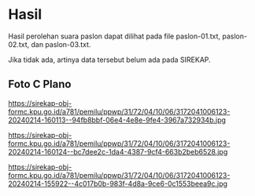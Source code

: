 # Hasil

Hasil perolehan suara paslon dapat dilihat pada file paslon-01.txt, paslon-02.txt, dan paslon-03.txt.

Jika tidak ada, artinya data tersebut belum ada pada SIREKAP.

## Foto C Plano

https://sirekap-obj-formc.kpu.go.id/a781/pemilu/ppwp/31/72/04/10/06/3172041006123-20240214-160113--94fb8bbf-06e4-4e8e-9fe4-3967a732934b.jpg

https://sirekap-obj-formc.kpu.go.id/a781/pemilu/ppwp/31/72/04/10/06/3172041006123-20240214-160124--bc7dee2c-1da4-4387-9cf4-663b2beb6528.jpg

https://sirekap-obj-formc.kpu.go.id/a781/pemilu/ppwp/31/72/04/10/06/3172041006123-20240214-155922--4c017b0b-983f-4d8a-9ce6-0c1553beea9c.jpg
